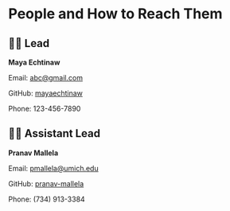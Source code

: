 # People and How to Reach Them

## 👩‍💻 Lead
**Maya Echtinaw**

Email: [abc@gmail.com](mailto:abc@gmail.com)

GitHub: [mayaechtinaw](github.com/mayaechtinaw)

Phone: 123-456-7890

## 🧑‍🏫 Assistant Lead
**Pranav Mallela**

Email: [pmallela@umich.edu](mailto:pmallela@umich.edu)

GitHub: [pranav-mallela](github.com/pranav-mallela)

Phone: (734) 913-3384